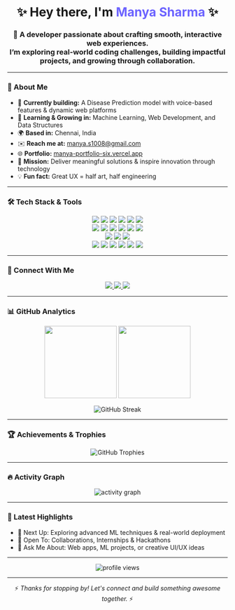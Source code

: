 <!-- Profile Header -->
<h1 align="center">✨ Hey there, I'm <span style="color:#6C63FF;">Manya Sharma</span> ✨</h1>

<h3 align="center">
  🚀 A developer passionate about crafting smooth, interactive web experiences.<br/>
  I’m exploring real-world coding challenges, building impactful projects, and growing through collaboration.
</h3>

---

### 💫 About Me  

- 🔭 **Currently building:** A Disease Prediction model with voice-based features & dynamic web platforms  
- 🚀 **Learning & Growing in:** Machine Learning, Web Development, and Data Structures  
- 🌍 **Based in:** Chennai, India  
- ✉️ **Reach me at:** [manya.s1008@gmail.com](mailto:manya.s1008@gmail.com)  
- 🌐 **Portfolio:** [manya-portfolio-six.vercel.app](https://manya-portfolio-six.vercel.app)  
- 🎯 **Mission:** Deliver meaningful solutions & inspire innovation through technology  
- 💡 **Fun fact:** Great UX = half art, half engineering  

---

### 🛠️ Tech Stack & Tools  

<p align="center">
  <!-- Programming Languages -->
  <img src="https://img.shields.io/badge/JavaScript-F7DF1E?style=for-the-badge&logo=javascript&logoColor=black" />
  <img src="https://img.shields.io/badge/TypeScript-3178C6?style=for-the-badge&logo=typescript&logoColor=white" />
  <img src="https://img.shields.io/badge/Python-3776AB?style=for-the-badge&logo=python&logoColor=white" />
  <img src="https://img.shields.io/badge/Java-007396?style=for-the-badge&logo=java&logoColor=white" />
  <img src="https://img.shields.io/badge/C-00599C?style=for-the-badge&logo=c&logoColor=white" />
  <img src="https://img.shields.io/badge/C++-00599C?style=for-the-badge&logo=c%2B%2B&logoColor=white" />

  <!-- Web Technologies -->
  <br/>
  <img src="https://img.shields.io/badge/React-20232A?style=for-the-badge&logo=react&logoColor=61DAFB" />
  <img src="https://img.shields.io/badge/Next.js-000000?style=for-the-badge&logo=next.js&logoColor=white" />
  <img src="https://img.shields.io/badge/Node.js-339933?style=for-the-badge&logo=node.js&logoColor=white" />
  <img src="https://img.shields.io/badge/TailwindCSS-38B2AC?style=for-the-badge&logo=tailwind-css&logoColor=white" />
  <img src="https://img.shields.io/badge/Vite-646CFF?style=for-the-badge&logo=vite&logoColor=white" />
  <img src="https://img.shields.io/badge/Firebase-FFCA28?style=for-the-badge&logo=firebase&logoColor=black" />

  <!-- Databases & Tools -->
  <br/>
  <img src="https://img.shields.io/badge/MongoDB-47A248?style=for-the-badge&logo=mongodb&logoColor=white" />
  <img src="https://img.shields.io/badge/MySQL-4479A1?style=for-the-badge&logo=mysql&logoColor=white" />
  <img src="https://img.shields.io/badge/AWS-232F3E?style=for-the-badge&logo=amazon-aws&logoColor=white" />

  <!-- ML/Data Tools -->
  <br/>
  <img src="https://img.shields.io/badge/NumPy-013243?style=for-the-badge&logo=numpy&logoColor=white" />
  <img src="https://img.shields.io/badge/Pandas-150458?style=for-the-badge&logo=pandas&logoColor=white" />
  <img src="https://img.shields.io/badge/Matplotlib-0079C1?style=for-the-badge&logo=matplotlib&logoColor=white" />
  <img src="https://img.shields.io/badge/Jupyter-F37626?style=for-the-badge&logo=jupyter&logoColor=white" />
  <img src="https://img.shields.io/badge/Spyder-FF0000?style=for-the-badge&logo=spyder-ide&logoColor=white" />
  <img src="https://img.shields.io/badge/Canva-00C4CC?style=for-the-badge&logo=canva&logoColor=white" />
</p>

---

### 🤝 Connect With Me  

<p align="center">
  <a href="https://www.linkedin.com/in/manya-sharma-5a867a324" target="_blank">
    <img src="https://img.shields.io/badge/LinkedIn-%230077B5.svg?style=for-the-badge&logo=linkedin&logoColor=white" />
  </a>
  <a href="mailto:manya.s1008@gmail.com">
    <img src="https://img.shields.io/badge/Gmail-%23EA4335.svg?style=for-the-badge&logo=gmail&logoColor=white" />
  </a>
  <a href="https://manya-portfolio-six.vercel.app" target="_blank">
    <img src="https://img.shields.io/badge/Portfolio-%23000000.svg?style=for-the-badge&logo=vercel&logoColor=white" />
  </a>
</p>

---

### 📊 GitHub Analytics  

<p align="center">
  <img src="https://github-readme-stats.vercel.app/api?username=manyasharma1008&show_icons=true&theme=tokyonight&count_private=true" height="165" />
  <img src="https://github-readme-stats.vercel.app/api/top-langs/?username=manyasharma1008&layout=compact&theme=tokyonight" height="165" />
</p>

<p align="center">
  <img src="https://github-readme-streak-stats.herokuapp.com/?user=manyasharma1008&theme=tokyonight" alt="GitHub Streak" />
</p>

---

### 🏆 Achievements & Trophies  

<p align="center">
  <img 
    src="https://github-profile-trophy.vercel.app/?username=manyasharma1008&theme=tokyonight&no-frame=true&no-bg=false&margin-w=15" 
    alt="GitHub Trophies" 
  />
</p>

---

### 🔥 Activity Graph  

<p align="center">
  <img src="https://github-readme-activity-graph.vercel.app/graph?username=manyasharma1008&theme=tokyo-night" alt="activity graph"/>
</p>

---

### 📝 Latest Highlights  

- 🌱 Next Up: Exploring advanced ML techniques & real-world deployment  
- 🤝 Open To: Collaborations, Internships & Hackathons  
- 💬 Ask Me About: Web apps, ML projects, or creative UI/UX ideas  

---

<p align="center">
  <img src="https://komarev.com/ghpvc/?username=manyasharma1008&label=Profile%20Views&color=0e75b6&style=flat" alt="profile views" />
</p>

---

<p align="center">⚡ <em>Thanks for stopping by! Let's connect and build something awesome together.</em> ⚡</p>
